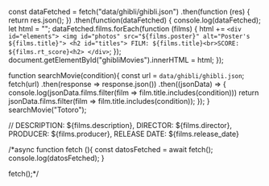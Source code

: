 const dataFetched = fetch("data/ghibli/ghibli.json")
  .then(function (res) {
    return res.json();
  })
  .then(function(dataFetched) {
    console.log(dataFetched);
    let html = "";
    dataFetched.films.forEach(function (films) {
      html += `
            <div id="elements">
            <img id="photos" src="${films.poster}" alt="Poster's ${films.title}">
            <h2 id="titles"> FILM: ${films.title}<br>SCORE: ${films.rt_score}<h2>
            </div>
    `;
    });
    document.getElementById("ghibliMovies").innerHTML = html;
  });

function searchMovie(condition){
    const url = `data/ghibli/ghibli.json`;
    fetch(url)
    .then(response => response.json())
    .then((jsonData) => {
     console.log(jsonData.films.filter(film => film.title.includes(condition)))
     return jsonData.films.filter(film => film.title.includes(condition)); 
   });
  }
searchMovie("Totoro");



//  DESCRIPTION: ${films.description}, DIRECTOR: ${films.director}, PRODUCER: ${films.producer}, RELEASE DATE: ${films.release_date}

/*async function fetch (){
  const datosFetched = await fetch();
  console.log(datosFetched);
}

fetch();*/